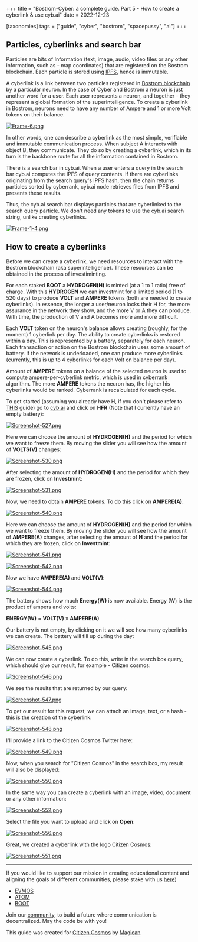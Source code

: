 +++
title = "Bostrom-Cyber: a complete guide. Part 5 - How to create a cyberlink & use cyb.ai"
date = 2022-12-23

[taxonomies]
tags = ["guide", "cyber", "bostrom", "spacepussy", "ai"]
+++

## Particles, cyberlinks and search bar ##

Particles are bits of Information (text, image, audio, video files or any other information, such as - map coordinates) that are registered on the Bostrom blockchain. Each particle is stored using [IPFS](https://www.ipfs.com/), hence is immutable. 

A cyberlink is a link between two particles registered in [Bostrom blockchain](https://cyb.ai/) by a particular neuron. In the case of Cyber and Bostrom a neuron is just another word for a user. Each user represents a neuron, and together - they represent a global formation of the superintelligence. To create a cyberlink in Bostrom, neurons need to have any number of Ampere and 1 or more Volt tokens on their balance.

[![Frame-6.png](https://i.postimg.cc/D0s6JfKT/Frame-6.png)](https://postimg.cc/9wmZshM8) 

In other words, one can describe a cyberlink as the most simple, verifiable and immutable communication process. When subject A interacts with object B, they communicate. They do so by creating a cyberlink, which in its turn is the backbone route for all the information contained in Bostrom.

There is a search bar in cyb.ai. When a user enters a query in the search bar cyb.ai computes the IPFS of query contents. If there are cyberlinks originating from the search query's IPFS hash, then the chain returns particles sorted by cyberrank, cyb.ai node retrieves files from IPFS and presents these results.

Thus, the cyb.ai search bar displays particles that are cyberlinked to the search query particle. We don't need any tokens to use the cyb.ai search string, unlike creating cyberlinks.
 
[![Frame-1-4.png](https://i.postimg.cc/tTmvVRvS/Frame-1-4.png)](https://postimg.cc/34mFshTm)

## How to create a cyberlinks ##

Before we can create a cyberlink, we need resources to interact with the Bostrom blockchain (aka superintelligence). These resources can be obtained in the process of investiminting. 

For each staked **BOOT** a **HYDROGEN(H)** is minted (at a 1 to 1 ratio) free of charge. With this **HYDROGEN** we can investmint for a limited period (1 to 520 days) to produce **VOLT** and **AMPERE** tokens (both are needed to create cyberlinks). In essence, the longer a user/neuron locks their H for, the more assurance in the network they show, and the more V or A they can produce. With time, the production of V and A becomes more and more difficult.

Each **VOLT** token on the neuron's balance allows creating (roughly, for the moment) 1 cyberlink per day. The ability to create cyberlinks is restored within a day. This is represented by a battery, separately for each neuron. Each transaction or action on the Bostrom blockchain uses some amount of battery. If the network is underloaded, one can produce more cyberlinks (currently, this is up to 4 cyberlinks for each Volt on balance per day).

Amount of **AMPERE** tokens on a balance of the selected neuron is used to compute ampere-per-cyberlink metric, which is used in cyberrank algorithm.
The more **AMPERE** tokens the neuron has, the higher his cyberlinks would be ranked. Cyberrank is recalculated for each cycle.

To get started (assuming you already have H, if you don't please refer to [THIS](https://citizen-cosmos.github.io/manuscripts/cyber-bostrom-how-to-stake/) guide) go to [cyb.ai](https://cyb.ai/) and click on **HFR** (Note that I currently have an empty battery):

[![Screenshot-527.png](https://i.postimg.cc/NjhcgzZ3/Screenshot-527.png)](https://postimg.cc/rK9bjQVj)

<!-- more -->

Here we can choose the amount of **HYDROGEN(H)** and the period for which we want to freeze them. By moving the slider you will see how the amount of **VOLTS(V)** changes:

[![Screenshot-530.png](https://i.postimg.cc/1XgxTGY1/Screenshot-530.png)](https://postimg.cc/xNSFNz26)

After selecting the amount of **HYDROGEN(H)** and the period for which they are frozen, click on **Investmint**:

[![Screenshot-531.png](https://i.postimg.cc/rst4pHYn/Screenshot-531.png)](https://postimg.cc/vxbTq0yf)
 
Now, we need to obtain **AMPERE** tokens. To do this click on **AMPERE(A)**:

[![Screenshot-540.png](https://i.postimg.cc/NMqRrHk4/Screenshot-540.png)](https://postimg.cc/JyxsftgD)

Here we can choose the amount of **HYDROGEN(H)** and the period for which we want to freeze them. By moving the slider you will see how the amount of **AMPERE(A)** changes, after selecting the amount of **H** and the period for which they are frozen, click on **Investmint**:

[![Screenshot-541.png](https://i.postimg.cc/zGRG9PTd/Screenshot-541.png)](https://postimg.cc/nXpxm2R7)

[![Screenshot-542.png](https://i.postimg.cc/N0SVZp7x/Screenshot-542.png)](https://postimg.cc/2qd2Zdtq)

Now we have **AMPERE(A)** and **VOLT(V)**: 

[![Screenshot-544.png](https://i.postimg.cc/c1hCYbRj/Screenshot-544.png)](https://postimg.cc/HjJT13P4)

The battery shows how much **Energy(W)** is now available. Energy (W) is the product of ampers and volts:

**ENERGY(W)** = **VOLT(V)** x **AMPERE(A)**

Our battery is not empty, by clicking on it we will see how many cyberlinks we can create. The battery will fill up during the day:

[![Screenshot-545.png](https://i.postimg.cc/rySKfpSD/Screenshot-545.png)](https://postimg.cc/23Sk6r9Y)

We can now create a cyberlink. To do this, write in the search box query, which should give our result, for example - Citizen cosmos:

[![Screenshot-546.png](https://i.postimg.cc/85HPk5dy/Screenshot-546.png)](https://postimg.cc/LYJMNmbf)

We see the results that are returned by our query:

[![Screenshot-547.png](https://i.postimg.cc/3xmhJNYg/Screenshot-547.png)](https://postimg.cc/9DmKLW4M)

To get our result for this request, we can attach an image, text, or a hash - this is the creation of the cyberlink:

[![Screenshot-548.png](https://i.postimg.cc/wBqPNcSQ/Screenshot-548.png)](https://postimg.cc/v4K3F984)

I'll provide a link to the Citizen Cosmos Twitter here:

[![Screenshot-549.png](https://i.postimg.cc/pLsTzkm2/Screenshot-549.png)](https://postimg.cc/4YhsT6vM)

Now, when you search for "Citizen Cosmos" in the search box, my result will also be displayed:

[![Screenshot-550.png](https://i.postimg.cc/Lshz1J6b/Screenshot-550.png)](https://postimg.cc/B89LWQFT)

In the same way you can create a cyberlink with an image, video, document or any other information:

[![Screenshot-552.png](https://i.postimg.cc/1RLnWWRM/Screenshot-552.png)](https://postimg.cc/yWy8xyZS)

Select the file you want to upload and click on **Open**:

[![Screenshot-556.png](https://i.postimg.cc/cCm37wXb/Screenshot-556.png)](https://postimg.cc/QKFVh9LQ)

Great, we created a cyberlink with the logo Citizen Cosmos:

[![Screenshot-551.png](https://i.postimg.cc/25426qcN/Screenshot-551.png)](https://postimg.cc/qtv8D7H1)

-----------------------------------------------------------------------------------------------------------------------------------------------------------

If you would like to support our mission in creating educational content and aligning the goals of different communities, please stake with us [here](https://www.citizencosmos.space/staking)) 

- [EVMOS](https://wallet.keplr.app/chains/evmos?modal=validator&chain=evmos_9001-2&validator_address=evmosvaloper1mtwvpdd57gpkyejd566s24afr9zm5ryq8gwpvj) 
- [ATOM](https://wallet.keplr.app/chains/cosmos-hub?modal=validator&chain=cosmoshub-4&validator_address=cosmosvaloper1e859xaue4k2jzqw20cv6l7p3tmc378pc3k8g2u) 
- [BOOT](https://wallet.keplr.app/chains/bostrom?modal=validator&chain=bostrom&validator_address=bostromvaloper1f7nx65pmayfenpfwzwaamwas4ygmvalqj6dz5r)

Join our [community](https://discord.gg/kJaG3EucCX), to build a future where communication is decentralized. May the code be with you! 

This guide was created for [Citizen Cosmos](https://www.citizencosmos.space/) by [Magican](https://t.me/magican_n)
